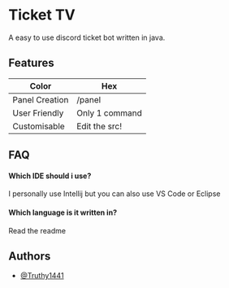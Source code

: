 
# Ticket TV

A easy to use discord ticket bot written in java.

## Features

| Color             | Hex                                                                |
| ----------------- | ------------------------------------------------------------------ |
| Panel Creation | /panel |
| User Friendly | Only 1 command |
| Customisable | Edit the src!  |


## FAQ

#### Which IDE should i use?

I personally use Intellij but you can also use VS Code or Eclipse

#### Which language is it written in?

Read the readme


## Authors

- [@Truthy1441](https://www.github.com/Truthy1441)

